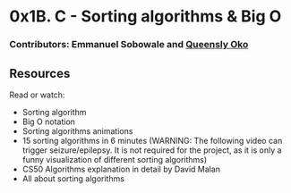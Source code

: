 # 0x1B. C - Sorting algorithms & Big O


### Contributors: Emmanuel Sobowale and [Queensly Oko](https://github.com/queenoko)
## Resources
Read or watch:

+ Sorting algorithm
+ Big O notation
+ Sorting algorithms animations
+ 15 sorting algorithms in 6 minutes (WARNING: The following video can trigger seizure/epilepsy. It is not required for the project, as it is only a funny visualization of different sorting algorithms)
+ CS50 Algorithms explanation in detail by David Malan
+ All about sorting algorithms
